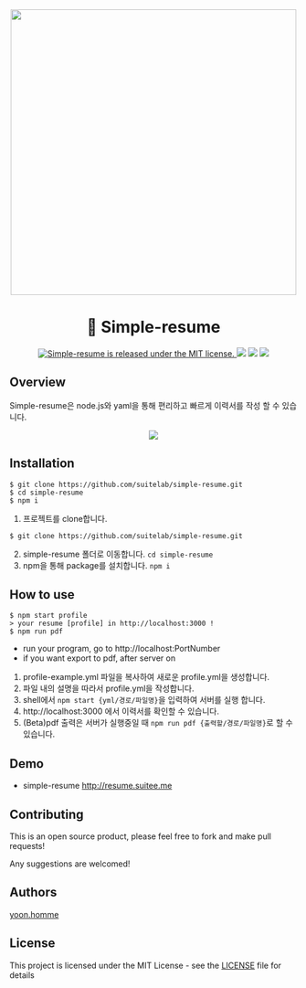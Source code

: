 <div align="middle">
    <img src="https://github.com/suitelab/simple-resume/raw/master/public/static/resume.png" height="500px">
</div>

<h1 align="center">🐤️ Simple-resume</h1>

<p align="center">
  	<a href="https://github.com/suitelab/simple-resume/LICENSE">
    	<img src="https://img.shields.io/badge/license-MIT-blue.svg" alt="Simple-resume is released under the MIT license." />
  	</a>
	<a href="https://github.com/suitelab/simple-resume"> <img src="https://badges.frapsoft.com/os/v1/open-source.svg?v=102"></a>
	<a href="https://github.com/suitelab/simple-resume"><img src="https://img.shields.io/badge/PRs-welcome-brightgreen.svg"></a>
	<a href="https://github.com/suitelab/simple-resume"><img src="https://img.shields.io/badge/release-v0.0.1-brightgreen.svg"></a>
</p>

## Overview
Simple-resume은 node.js와 yaml을 통해 편리하고 빠르게 이력서를 작성 할 수 있습니다.
<div align="middle">
    <img src="https://github.com/suitelab/simple-resume/raw/master/public/static/profile-yaml.png">
</div>

## Installation

```shell
$ git clone https://github.com/suitelab/simple-resume.git
$ cd simple-resume
$ npm i
```

1. 프로젝트를 clone합니다. 
```shell
$ git clone https://github.com/suitelab/simple-resume.git
```
2. simple-resume 폴더로 이동합니다. `cd simple-resume`
3. npm을 통해 package를 설치합니다. `npm i`

## How to use
```shell
$ npm start profile
> your resume [profile] in http://localhost:3000 !
$ npm run pdf
```
- run your program, go to http://localhost:PortNumber
- if you want export to pdf, after server on

1. profile-example.yml 파일을 복사하여 새로운 profile.yml을 생성합니다.
2. 파일 내의 설명을 따라서 profile.yml을 작성합니다.
3. shell에서 `npm start {yml/경로/파일명}`을 입력하여 서버를 실행 합니다.
4. http://localhost:3000 에서 이력서를 확인할 수 있습니다.
5. (Beta)pdf 출력은 서버가 실행중일 때 `npm run pdf {출력할/경로/파일명}`로 할 수 있습니다.

## Demo
* simple-resume
<http://resume.suitee.me>


## Contributing

This is an open source product, please feel free to fork and make pull requests!

Any suggestions are welcomed!

## Authors

[yoon.homme](https://github.com/suitelab)

## License

This project is licensed under the MIT License - see the [LICENSE](LICENSE) file for details